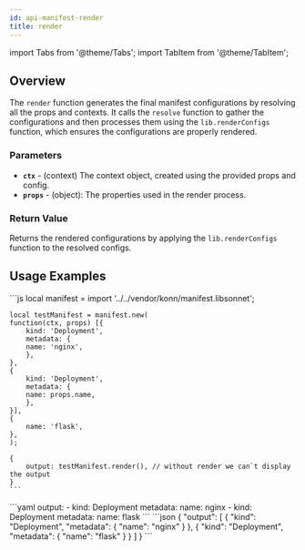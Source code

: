 ```yaml
---
id: api-manifest-render
title: render
---
```


import Tabs from '@theme/Tabs';
import TabItem from '@theme/TabItem';

## Overview
The `render` function generates the final manifest configurations by resolving all the props and contexts. It calls the `resolve` function to gather the configurations and then processes them using the `lib.renderConfigs` function, which ensures the configurations are properly rendered.


### Parameters
- **`ctx`** - (context) The context object, created using the provided props and config.
- **`props`** - (object): The properties used in the render process.


### Return Value
Returns the rendered configurations by applying the `lib.renderConfigs` function to the resolved configs.

## Usage Examples


<Tabs>
  <TabItem value="jsonnet" label="Jsonnet" default>
    ```js
    local manifest = import '../../vendor/konn/manifest.libsonnet';

    local testManifest = manifest.new(
    function(ctx, props) [{
        kind: 'Deployment',
        metadata: {
        name: 'nginx',
        },
    }, 
    {
        kind: 'Deployment',
        metadata: {
        name: props.name,
        },
    }],
    {
        name: 'flask',
    },
    );

    {
        output: testManifest.render(), // without render we can`t display the output
    }
    ``` 
  </TabItem>
  <TabItem value="yaml" label="YAML Output">
    ```yaml
    output:
    - kind: Deployment
        metadata:
        name: nginx
    - kind: Deployment
        metadata:
        name: flask
    ```
  </TabItem>
  <TabItem value="json" label="JSON Output">
    ```json
    {
    "output": [
        {
            "kind": "Deployment",
            "metadata": {
                "name": "nginx"
            }
        },
        {
            "kind": "Deployment",
            "metadata": {
                "name": "flask"
            }
        }
    ]
    }
    ```
  </TabItem>
</Tabs>

